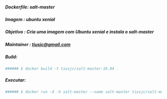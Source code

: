 ##### Dockerfile: salt-master
##### Imagem    : ubuntu xenial
##### Objetivo  : Cria uma imagem com Ubuntu xenial e instala o salt-master
##### Maintainer     : tiusjc@gmail.com
##### Build:
```Bash 
###### $ docker build -t tiusjc/salt-master:16.04 .
```
##### Executar:
```Bash 
###### $ docker run -d -h salt-master --name salt-master tiusjc/salt-master:16.04
```               



